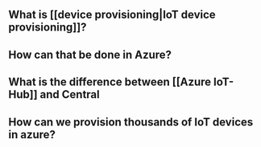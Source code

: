 ## What is [[device provisioning|IoT device provisioning]]?
## How can that be done in Azure?
## What is the difference between [[Azure IoT-Hub]] and Central
## How can we provision thousands of IoT devices in azure?